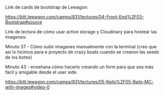 Link de cards de bootstrap de Lewagon:

https://kitt.lewagon.com/camps/831/lectures/04-Front-End%2F03-Bootstrap#source

Link de lectura de cómo usar active storage y Cloudinary para hostear las imagenes:

Minuto 37 - Cómo subir imaganes manualmente con la terminal (creo que así lo hicimos para e proyecto de crazy boats cuando
se crearon las seeds de los botes)

Minuto 43 - enseñana cómo hacerlo creando un form para que sea más fácil y amigable desde el user side.



https://kitt.lewagon.com/camps/831/lectures/05-Rails%2F05-Rails-MC-with-images#video-0
